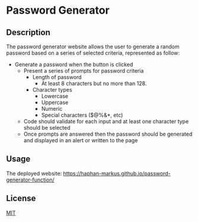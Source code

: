 # Password Generator

## Description

The password generator website allows the user to generate a random password based on a series of selected criteria, represented as follow: 
* Generate a password when the button is clicked
  * Present a series of prompts for password criteria
    * Length of password
      * At least 8 characters but no more than 128.
    * Character types
      * Lowercase
      * Uppercase
      * Numeric
      * Special characters ($@%&*, etc)
  * Code should validate for each input and at least one character type should be selected
  * Once prompts are answered then the password should be generated and displayed in an alert or written to the page

## Usage
The deployed website: https://haphan-markus.github.io/password-generator-function/ 

## License

[MIT](https://choosealicense.com/licenses/mit/)